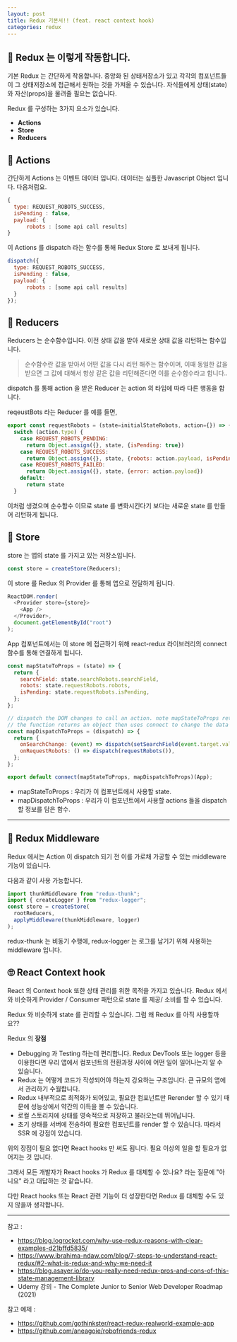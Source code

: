 ```yaml
---
layout: post
title: Redux 기본서!! (feat. react context hook)
categories: redux
---
```


## 🔨 Redux 는 이렇게 작동합니다.

기본 Redux 는 간단하게 작용합니다. 중앙화 된 상태저장소가 있고 각각의 컴포넌트들이 그 상태저장소에 접근해서 원하는 것을 가져올 수 있습니다. 자식들에게 상태(state)와 자산(props)을 물려줄 필요는 없습니다.

Redux 를 구성하는 3가지 요소가 있습니다.

- **Actions**
- **Store**
- **Reducers**

## 🙂 Actions

간단하게 Actions 는 이벤트 데이터 입니다.
데이터는 심플한 Javascript Object 입니다. 다음처럼요.

```javascript
{
  type: REQUEST_ROBOTS_SUCCESS,
  isPending : false,
  payload: {
      robots : [some api call results]
}
```

이 Actions 를 dispatch 라는 함수를 통해 Redux Store 로 보내게 됩니다.

```javascript
dispatch({
  type: REQUEST_ROBOTS_SUCCESS,
  isPending : false,
  payload: {
      robots : [some api call results]
  }
});
```

## 🙂 Reducers

Reducers 는 순수함수입니다. 이전 상태 값을 받아 새로운 상태 값을 리턴하는 함수입니다.

> 순수함수란 값을 받아서 어떤 값을 다시 리턴 해주는 함수이며, 이때 동일한 값을 받으면 그 값에 대해서 항상 같은 값을 리턴해준다면 이를 순수함수라고 합니다..

dispatch 를 통해 action 을 받은 Reducer 는 action 의 타입에 따라 다른 행동을 합니다.

reqeustBots 라는 Reducer 를 예를 들면,

```javascript
export const requestRobots = (state=initialStateRobots, action={}) => {
  switch (action.type) {
    case REQUEST_ROBOTS_PENDING:
      return Object.assign({}, state, {isPending: true})
    case REQUEST_ROBOTS_SUCCESS:
      return Object.assign({}, state, {robots: action.payload, isPending: false})
    case REQUEST_ROBOTS_FAILED:
      return Object.assign({}, state, {error: action.payload})
    default:
      return state
  }
```

이처럼 생겼으며 순수함수 이므로 state 를 변화시킨다기 보다는 새로운 state 를 만들어 리턴하게 됩니다.

## 🙂 Store

store 는 앱의 state 를 가지고 있는 저장소입니다.

```javascript
const store = createStore(Reducers);
```

이 store 를 Redux 의 Provider 를 통해 앱으로 전달하게 됩니다.

```javascript
ReactDOM.render(
  <Provider store={store}>
    <App />
  </Provider>,
  document.getElementById("root")
);
```

App 컴포넌트에서는 이 store 에 접근하기 위해 react-redux 라이브러리의 connect 함수를 통해 연결하게 됩니다.

```javascript
const mapStateToProps = (state) => {
  return {
    searchField: state.searchRobots.searchField,
    robots: state.requestRobots.robots,
    isPending: state.requestRobots.isPending,
  };
};

// dispatch the DOM changes to call an action. note mapStateToProps returns object, mapDispatchToProps returns function
// the function returns an object then uses connect to change the data from redecers.
const mapDispatchToProps = (dispatch) => {
  return {
    onSearchChange: (event) => dispatch(setSearchField(event.target.value)),
    onRequestRobots: () => dispatch(requestRobots()),
  };
};

export default connect(mapStateToProps, mapDispatchToProps)(App);
```

- mapStateToProps : 우리가 이 컴포넌트에서 사용할 state.
- mapDispatchToProps : 우리가 이 컴포넌트에서 사용할 actions 들을 dispatch 할 정보를 담은 함수.

---

## 🙂 Redux Middleware

Redux 에서는 Action 이 dispatch 되기 전 이를 가로채 가공할 수 있는 middleware 기능이 있습니다.

다음과 같이 사용 가능합니다.

```javascript
import thunkMiddleware from "redux-thunk";
import { createLogger } from "redux-logger";
const store = createStore(
  rootReducers,
  applyMiddleware(thunkMiddleware, logger)
);
```

redux-thunk 는 비동기 수행에, redux-logger 는 로그를 남기기 위해 사용하는 middleware 입니다.

## 🙄 React Context hook

React 의 Context hook 또한 상태 관리를 위한 목적을 가지고 있습니다. Redux 에서와 비슷하게
Provider / Consumer 패턴으로 state 를 제공/ 소비를 할 수 있습니다.

Redux 와 비슷하게 state 를 관리할 수 있습니다. 그럼 왜 Redux 를 아직 사용할까요??

Redux 의 **장점**

- Debugging 과 Testing 하는데 편리합니다. Redux DevTools 또는 logger 등을 이용한다면 우리 앱에서 컴포넌트의 전환과정 사이에 어떤 일이 일어나는지 알 수 있습니다.
- Redux 는 어떻게 코드가 작성되어야 하는지 강요하는 구조입니다. 큰 규모의 앱에서 관리하기 수월합니다.
- Redux 내부적으로 최적화가 되어있고, 필요한 컴포넌트만 Rerender 할 수 있기 때문에 성능상에서 약간의 이득을 볼 수 있습니다.
- 로컬 스토리지에 상태를 영속적으로 저장하고 불러오는데 뛰어납니다.
- 초기 상태를 서버에 전송하여 필요한 컴포넌트를 render 할 수 있습니다. 따라서 SSR 에 강점이 있습니다.

위의 장점이 필요 없다면 React hooks 만 써도 됩니다.
필요 이상의 일을 할 필요가 없어지는 것 입니다.

그래서 모든 개발자가 React hooks 가 Redux 를 대체할 수 있나요? 라는 질문에
"아니요" 라고 대답하는 것 같습니다.

다만 React hooks 또는 React 관련 기능이 더 성장한다면 Redux 를 대체할 수도 있지 않을까 생각합니다.

---

참고 :

- <https://blog.logrocket.com/why-use-redux-reasons-with-clear-examples-d21bffd5835/>
- <https://www.ibrahima-ndaw.com/blog/7-steps-to-understand-react-redux/#2-what-is-redux-and-why-we-need-it>
- https://blog.asayer.io/do-you-really-need-redux-pros-and-cons-of-this-state-management-library
- Udemy 강의 - The Complete Junior to Senior Web Developer Roadmap (2021)

참고 예제 :

- <https://github.com/gothinkster/react-redux-realworld-example-app>
- <https://github.com/aneagoie/robofriends-redux>
